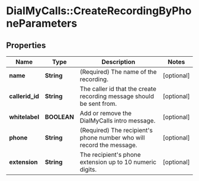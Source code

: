 # DialMyCalls::CreateRecordingByPhoneParameters

## Properties
Name | Type | Description | Notes
------------ | ------------- | ------------- | -------------
**name** | **String** | (Required)  The name of the recording. | [optional] 
**callerid_id** | **String** | The caller id that the create recording message should be sent from. | [optional] 
**whitelabel** | **BOOLEAN** | Add or remove the DialMyCalls intro message. | [optional] 
**phone** | **String** | (Required)  The recipient&#39;s phone number who will record the message. | [optional] 
**extension** | **String** | The recipient&#39;s phone extension up to 10 numeric digits. | [optional] 


